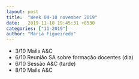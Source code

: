 ```yaml
---
layout: post
title:  "Week 04-10 november 2019"
date:   2019-11-10 19:45:31 +0530
categories: ["11-2019"]
author: "Maria Figueiredo"
---
```


* 3/10 Mails A&C
* 6/10 Reunião SA sobre formação docentes (dia)
* 6/10 Sessão A&C (tarde)
* 8/10 Mails A&C
